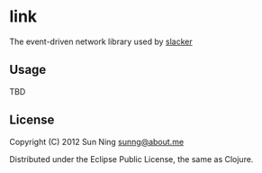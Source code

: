 # link

The event-driven network library used by [slacker](https://github.com/sunng87)

## Usage

TBD

## License

Copyright (C) 2012 Sun Ning <sunng@about.me>

Distributed under the Eclipse Public License, the same as Clojure.
